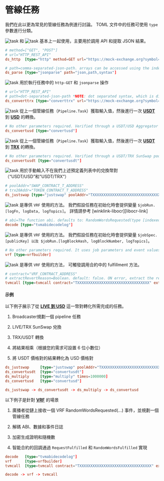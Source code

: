 # 管線任務
我們在此以更為常見的管線任務為例進行討論。 TOML 文件中的任務可使用 `type` 參數進行分類。

![task](https://img.shields.io/badge/http-blue) 和 ![task](https://img.shields.io/badge/jsonparse-blue) 基本上一起使用，主要用於調用 API 和提取 JSON 結果。
```toml
# method=["GET", "POST"]
# url="HTTP_REST_API"
ds_http  [type="http" method=GET url="https://mock-exchange.org?symbol=TRX_USDT"]

# path=comma-separated-json-path. arrays can be accessed using the index number. e.g. "array,2"
ds_parse [type="jsonparse" path="json,path,syntax"]
```

![task](https://img.shields.io/badge/convert--trx-blue) 用於執行任務中的 `http-GET` 和 `jsonparse` 操作
```toml
# url="HTTP_REST_API"
# path=dot-separated-json-path *NOTE: dot separated syntax, which is different from jsonparse's comma separated syntax  
ds_converttrx [type="converttrx" url="https://mock-exchange.org?symbol=TRX_USDT" path="json.path.syntax"]
```

![task](https://img.shields.io/badge/convert--usd-blue) 從上一個管線任務（`Pipeline.Task`）獲取輸入值，然後進行一次 **<u>USDT</u>** 到 **<u>USD</u>** 的轉換。
```toml
# No other parameters required. Verified through a USDT/USD Aggregator smart contract  
ds_convertusd [type="convertusd"]
```

![task](https://img.shields.io/badge/convert--usdt-blue) 從上一個管線任務（`Pipeline.Task`）獲取輸入值，然後進行一次 **<u>USDT</u>** 到 **<u>TRX</u>** 的轉換。
```toml
# No other parameters required. Verified through a USDT/TRX SunSwap pool TRC20 token  
ds_convertusdt [type="convertusdt"]
```

![task](https://img.shields.io/badge/just--swap-blue) 用於手動輸入不在我們上述預定義列表中的兌換幣對（“USDT/USD”和"USDT/TRX“）
```toml
# poolAddr="SWAP_CONTRACT_T_ADDRESS"
# trx20Addr="TOKEN_CONTRACT_T_ADDRESS"
ds_justswap [type="justswap" poolAddr="TXXXXXXXXXXXXXXXXXXXXXXXXXXXXXXXXX" trc20Addr="TXXXXXXXXXXXXXXXXXXXXXXXXXXXXXXXXX"]
```

![task](https://img.shields.io/badge/tvm--abi--decode--log-blue) 是專供 `VRF` 使用的方法。 我們假設任務在初始化時會提供變量 `$jobRun.[logFn, logData, logTopics]`。 詳情請參考 [winklink-libocr][libocr-link]
```toml
# abi=The function abi. defaults to: RandomWordsRequested(type [indexed] name, ...)
decode [type="tvmabidecodelog"]
```

![task](https://img.shields.io/badge/vrf--builder-blue) 是專供 `VRF` 使用的方法。 我們假設任務在初始化時會提供變量 `$jobSpec.[publicKey] 以及 $jobRun.[logBlockHash, logBlockNumber, logTopics]`。
```toml
# No other parameters required. It uses job parameters and event values to generate the result.[output, requestID, method, proof, requestCommitment] object  
vrf [type=vrfbuilder]
```

![task](https://img.shields.io/badge/tvm--call-blue) 是專供 `VRF` 使用的方法， 可觸發調用合約中的 fulfillment 方法。
```toml
# contract="VRF_CONTRACT_ADDRESS"
# extractRevertReason=Boolean. default: false. ON error, extract the reason to determine if it is a RPC or contract error.
tvmcall [type=tvmcall contract="TXXXXXXXXXXXXXXXXXXXXXXXXXXXXXXXXX" extractRevertReason=true]
```

#### 示例
以下例子展示了從 **<u>LIVE 到 USD</u>** 這一幣對轉化所需完成的任務。
1. Broadcaster規劃一個 pipeline 任務

2. LIVE/TRX SunSwap 兌換

3. TRX/USDT 轉換

4. 將結果相乘（根據您的需求可設置 6 位小數位）

5. 將 USDT 價格對的結果轉化為 USD 價格對

```toml
ds_justswap     [type="justswap" poolAddr="TXXXXXXXXXXXXXXXXXXXXXXXXXXXXXXXXX" trc20Addr="TXXXXXXXXXXXXXXXXXXXXXXXXXXXXXXXXX"]
ds_convertusdt  [type="convertusdt"]
ds_multiply     [type="multiply" times=1000000]
ds_convertusd   [type="convertusd"]

ds_justswap -> ds_convertusdt -> ds_multiply -> ds_convertusd
```

以下例子是針對 **<u>VRF</u>** 的場景
1. 廣播者從鏈上接收一個 VRF RandomWordsRequested(...) 事件，並規劃一個管線任務

2. 解碼 ABI、數據和事件日誌

3. 加密生成證明和隨機數

4. 智能合約的回調通過 `RequestFulfilled` 和 `RandomWordsFulfilled` 實現

```toml
decode   [type="tvmabidecodelog"]
vrf      [type=vrfbuilder]
tvmcall  [type=tvmcall contract="TXXXXXXXXXXXXXXXXXXXXXXXXXXXXXXXXX" extractRevertReason=true]

decode -> vrf -> tvmcall
```